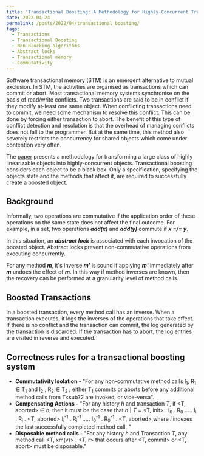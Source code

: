 ```yaml
---
title: 'Transactional Boosting: A Methodology for Highly-Concurrent Transactional Objects'
date: 2022-04-24
permalink: /posts/2022/04/transactional_boosting/
tags:
  - Transactions
  - Transactional Boosting
  - Non-Blocking algorithms
  - Abstract locks
  - Transactional memory
  - Commutativity
---
```


Software transactional memory (STM) is an emergent alternative to mutual exclusion. In STM, the activities are organised as transactions which can commit or abort. Most transactional memory systems synchronise on the basis of read/write conflicts. Two transactions are said to be in conflict if they modify at-least one same object. When conflicting transactions need to commit, we need some mechanism to resolve this conflict. This can be done by forcing either transaction to abort. The benefit of this type of conflict detection and resolution is that the overhead of managing conflicts does not fall to the programmer. But at the same time, this method also severely restricts the concurrency for shared objects which come under contention very often. 

The [paper](https://dl.acm.org/doi/10.1145/1345206.1345237) presents a methodology for transforming a large class of highly linearizable objects into highly-concurrent objects. Transactional boosting considers each object to be a black box. Only a specification, specifying the objects state and the methods that affect it, are required to successfully create a boosted object. 

## Background
Informally, two operations are commutative if the application order of these operations on the same state does not affect the final outcome. For example, in a set, two operations ***add(x)*** and ***add(y)*** commute if ***x =/= y***. 

In this situation, an ***abstract lock*** is associated with each invocation of the boosted object. Abstract locks prevent non-commutative operations from executing concurrently. 

For any method ***m***, it's inverse ***m'*** is sound if applying ***m'*** immediately after ***m*** undoes the effect of ***m***. In this way if method inverses are known, then the recovery can be performed at a granularity level of method calls. 

## Boosted Transactions

In a boosted transaction, every method call has an inverse. When a transaction executes, it logs the inverses of the operations that take effect. If there is no conflict and the transaction can commit, the log generated by the transaction is discarded. If the transaction has to abort, the log entries are visited in reverse and executed. 

## Correctness rules for a transactional boosting system

- **Commutativity Isolation -** "For any non-commutative method calls I<sub>1</sub>, R<sub>1</sub>  &isin; T<sub>1</sub> and I<sub>2</sub> , R<sub>2</sub> &isin; T<sub>2</sub> ; either T<sub>1</sub> commits or aborts before any additional method calls from T<sub?2</sub> are invoked, or vice-versa".
- **Compensating Actions -** "For any history *h* and transaction *T*, if <T, aborted> &isin; *h*, then it must be the case that *h* &#124; *T* = <T, init> . I<sub>0</sub> . R<sub>0</sub> .....  I<sub>i</sub> . R<sub>i</sub> . <T, aborted>  I<sub>i</sub><sup>-1</sup> . R<sub>i</sub><sup>-1</sup> .....  I<sub>0</sub><sup>-1</sup> . R<sub>0</sub><sup>-1</sup> . <T, aborted> where *i* indexes the last successfully completed method call. "
- **Disposable method calls -** "For any history *h* and Transaction *T*, any method call <T, xm(v)> . <T, r> that occurs after <T, commit> or <T, abort> must be disposable." 

